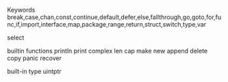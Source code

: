 Keywords
break,case,chan,const,continue,default,defer,else,fallthrough,go,goto,for,func,if,import,interface,map,package,range,return,struct,switch,type,var

select 

builtin functions
println 
print
complex
len
cap
make
new
append
delete
copy
panic
recover

built-in type
uintptr 


